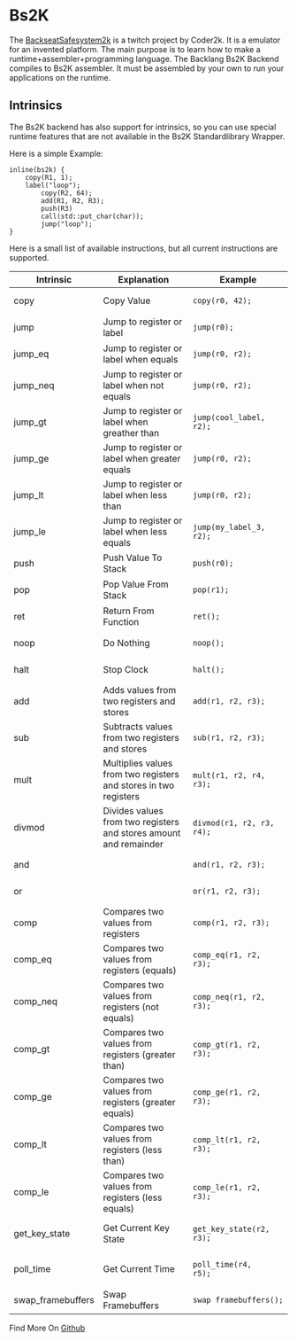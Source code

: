 # Bs2K

The [BackseatSafesystem2k](https://github.com/Backseating-Committee-2k/BackseatSafeSystem2k) is a twitch project by Coder2k. 
It is a emulator for an invented platform. The main purpose is to learn how to make a runtime+assembler+programming language.
The Backlang Bs2K Backend compiles to Bs2K assembler. It must be assembled by your own to run your applications on the runtime.

## Intrinsics

The Bs2K backend has also support for intrinsics, so you can use special runtime features that are not available in the Bs2K Standardlibrary Wrapper.

Here is a simple Example:

```back
inline(bs2k) {
    copy(R1, 1);
    label("loop");
        copy(R2, 64);
        add(R1, R2, R3);
        push(R3)
        call(std::put_char(char));
        jump("loop");
}
```

Here is a small list of available instructions, but all current instructions are supported.

| Intrinsic         | Explanation                                                       | Example                                                               |
|-------------------|-------------------------------------------------------------------|-----------------------------------------------------------------------|
| copy              | Copy Value                                                        | <pre><code class="language-back">copy(r0, 42);</code></pre>           |
| jump              | Jump to register or label                                         | <pre><code class="language-back">jump(r0);</code></pre>               |
| jump_eq           | Jump to register or label when equals                             | <pre><code class="language-back">jump(r0, r2);</code></pre>           |
| jump_neq          | Jump to register or label when not equals                         | <pre><code class="language-back">jump(r0, r2);</code></pre>           |
| jump_gt           | Jump to register or label when greather than                      | <pre><code class="language-back">jump(cool_label, r2);</code></pre>   |
| jump_ge           | Jump to register or label when greater equals                     | <pre><code class="language-back">jump(r0, r2);</code></pre>           |
| jump_lt           | Jump to register or label when less than                          | <pre><code class="language-back">jump(r0, r2);</code></pre>           |
| jump_le           | Jump to register or label when less equals                        | <pre><code class="language-back">jump(my_label_3, r2);</code></pre>   |
| push              | Push Value To Stack                                               | <pre><code class="language-back">push(r0);</code></pre>               |
| pop               | Pop Value From Stack                                              | <pre><code class="language-back">pop(r1);</code></pre>                |
| ret               | Return From Function                                              | <pre><code class="language-back">ret();</code></pre>                  |
| noop              | Do Nothing                                                        | <pre><code class="language-back">noop();</code></pre>                 |
| halt              | Stop Clock                                                        | <pre><code class="language-back">halt();</code></pre>                 |
| add               | Adds values from two registers and stores                         | <pre><code class="language-back">add(r1, r2, r3);</code></pre>        |
| sub               | Subtracts values from two registers and stores                    | <pre><code class="language-back">sub(r1, r2, r3);</code></pre>        |
| mult              | Multiplies values from two registers and stores in two registers  | <pre><code class="language-back">mult(r1, r2, r4, r3);</code></pre>   |
| divmod            | Divides values from two registers and stores amount and remainder | <pre><code class="language-back">divmod(r1, r2, r3, r4);</code></pre> |
| and               |                                                                   | <pre><code class="language-back">and(r1, r2, r3);</code></pre>        |
| or                |                                                                   | <pre><code class="language-back">or(r1, r2, r3);</code></pre>         |
| comp              | Compares two values from registers                                | <pre><code class="language-back">comp(r1, r2, r3);</code></pre>       |
| comp_eq           | Compares two values from registers (equals)                       | <pre><code class="language-back">comp_eq(r1, r2, r3);</code></pre>    |
| comp_neq          | Compares two values from registers (not equals)                   | <pre><code class="language-back">comp_neq(r1, r2, r3);</code></pre>   |
| comp_gt           | Compares two values from registers (greater than)                 | <pre><code class="language-back">comp_gt(r1, r2, r3);</code></pre>    |
| comp_ge           | Compares two values from registers (greater equals)               | <pre><code class="language-back">comp_ge(r1, r2, r3);</code></pre>    |
| comp_lt           | Compares two values from registers (less than)                    | <pre><code class="language-back">comp_lt(r1, r2, r3);</code></pre>    |
| comp_le           | Compares two values from registers (less equals)                  | <pre><code class="language-back">comp_le(r1, r2, r3);</code></pre>    |
| get_key_state     | Get Current Key State                                             | <pre><code class="language-back">get_key_state(r2, r3);</code></pre>  |
| poll_time         | Get Current Time                                                  | <pre><code class="language-back">poll_time(r4, r5);</code></pre>      |
| swap_framebuffers | Swap Framebuffers                                                 | <pre><code class="language-back">swap_framebuffers();</code></pre>    |

Find More On [Github](https://github.com/Backseating-Committee-2k/BackseatSafeSystem2k/blob/main/src/opcodes.rs#L332)